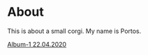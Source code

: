 # About

This is about a small corgi.
My name is Portos.

[Album-1 22.04.2020](https://imgur.com/a/M39xq9E)